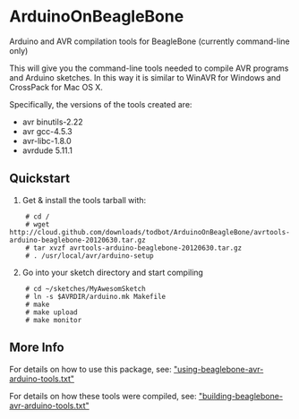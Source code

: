 ArduinoOnBeagleBone
===================

Arduino and AVR compilation tools for BeagleBone (currently command-line only)

This will give you the command-line tools needed to compile AVR programs
and Arduino sketches.  In this way it is similar to WinAVR for Windows and 
CrossPack for Mac OS X.

Specifically, the versions of the tools created are:
- avr binutils-2.22
- avr gcc-4.5.3
- avr-libc-1.8.0 
- avrdude 5.11.1


Quickstart
-----------

1. Get & install the tools tarball with:
```
    # cd /
    # wget http://cloud.github.com/downloads/todbot/ArduinoOnBeagleBone/avrtools-arduino-beaglebone-20120630.tar.gz
    # tar xvzf avrtools-arduino-beaglebone-20120630.tar.gz
    # . /usr/local/avr/arduino-setup
```

2. Go into your sketch directory and start compiling
```
    # cd ~/sketches/MyAwesomSketch
    # ln -s $AVRDIR/arduino.mk Makefile
    # make
    # make upload
    # make monitor
```

More Info
---------

For details on how to use this package, see:
  ["using-beaglebone-avr-arduino-tools.txt"](https://github.com/todbot/ArduinoOnBeagleBone/blob/master/using-beaglebone-avr-arduino-tools.txt)



For details on how these tools were compiled, see:
  ["building-beaglebone-avr-arduino-tools.txt"](https://github.com/todbot/ArduinoOnBeagleBone/blob/master/building-beaglebone-avr-arduino-tools.txt)



